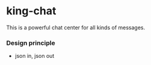 # king-chat
This is a powerful chat center for all kinds of messages.

### Design principle
* json in, json out
